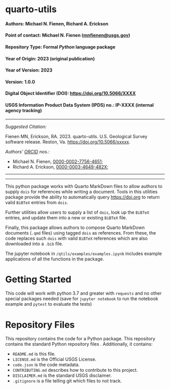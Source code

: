 # quarto-utils

#### Authors:          Michael N. Fienen, Richard A. Erickson
#### Point of contact: Michael N. Fienen (mnfienen@usgs.gov)
#### Repository Type:  Formal _Python_ language package
#### Year of Origin:   2023 (original publication)
#### Year of Version:  2023
#### Version:          1.0.0 
#### Digital Object Identifier (DOI): https://doi.org/10.5066/XXXX
#### USGS Information Product Data System (IPDS) no.: IP-XXXX (internal agency tracking)

***

_Suggested Citation:_

Fienen MN, Erickson, RA. 2023.
quarto-utils.
U.S. Geological Survey software release. Reston, Va.
https://doi.org/10.5066/xxxxx.

_Authors' [ORCID](https://orcid.org) nos.:_

- Michael N. Fienen, [0000-0002-7756-4651](https://orcid.org/0000-0002-7756-4651);
- Richard A. Erickson, [0000-0003-4649-482X](https://orcid.org/0000-0003-4649-482X);

***
***

This python package works with Quarto MarkDown files to allow authors to supply `dois` for references while writing a document. Tools in this utilities package provide the ability to automatically query https://doi.org to return valid `BiBTeX` entries from `dois`. 

Further utilities allow users to supply a list of `dois`, look up the `BiBTeX` entries, and update them into a new or existing `BiBTeX` file.

Finally, this package allows authors to compose Quarto MarkDown documents (`.qmd` files) using tagged `dois` as references. From these, the code replaces such `dois` with valid `BiBTeX` references which are also downloaded into a `.bib` file.

The jupyter notebook in `/qtils/examples/examples.ipynb` includes example applications of all the functions in the package.

# Getting Started
This code will work with python 3.7 and greater with `requests` and no other special packages needed (save for `jupyter notebook` to run the notebook example and `pytest` to evaluate the tests)


# Repository Files

This repository contains the code for a Python package.
This repository contains the standard Python repository files .
Additionally, it contains:

- `README.md` is this file.
- `LICENSE.md` is the Official USGS License. 
- `code.json` is the code metadata.
- `CONTRIBUTING.md` describes how to contribute to this project.
- `DISCLAIMER.md` is the standard USGS disclaimer.
- `.gitignore` is a file telling git which files to not track.



